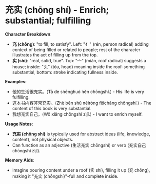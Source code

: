 # **充实 (chōng shí) - Enrich; substantial; fulfilling**

**Character Breakdown**:  
- **充 (chōng)**: "to fill, to satisfy". Left: "亻" (rén, person radical) adding context of being filled or related to people; rest of the character illustrates the act of filling up from the top.  
- **实 (shí)**: "real, solid, true". Top: "宀" (mián, roof radical) suggests a house; inside: "头" (tóu, head) meaning inside the roof-something substantial; bottom: stroke indicating fullness inside.

**Examples**:  
- 他的生活很充实。(Tā de shēnghuó hěn chōngshí.) - His life is very fulfilling.  
- 这本书内容非常充实。(Zhè běn shū nèiróng fēicháng chōngshí.) - The content of this book is very substantial.  
- 我想充实自己。(Wǒ xiǎng chōngshí zìjǐ.) - I want to enrich myself.

**Usage Notes**:  
- **充实 (chōng shí)** is typically used for abstract ideas (life, knowledge, content), not physical objects.  
- Can function as an adjective (生活充实 chōngshí) or verb (充实自己 chōngshí zìjǐ).

**Memory Aids**:  
- Imagine pouring content under a roof (实 shí), filling it up (充 chōng), making it "充实 (chōngshí)"-full and complete inside.